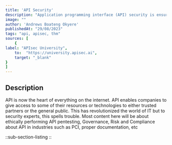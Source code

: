```yaml
---
title: 'API Security'
description: "Application programming interface (API) security is ensuring CIA of assets by securing endpoint through both administrative controls and logical controls"
image: ""
author: 'Andrews Boateng Okyere'
publishedAt: "29/08/2023"
tags: "api, apisec, thm"
sources: [
    {
label: "APIsec University",
    to:  "https://university.apisec.ai",
    target: "_blank"
}
]
---
```


## Description

API is now the heart of everything on the internet. API enables companies to give access to some of their resources or technologies to either trusted partners or the general public. This has revolutionized the world of IT but to security experts, this spells trouble. Most content here will be about ethically performing API pentesting, Governance, Risk and Compliance about API in industries such as PCI, proper documentation, etc

::sub-section-listing
::
